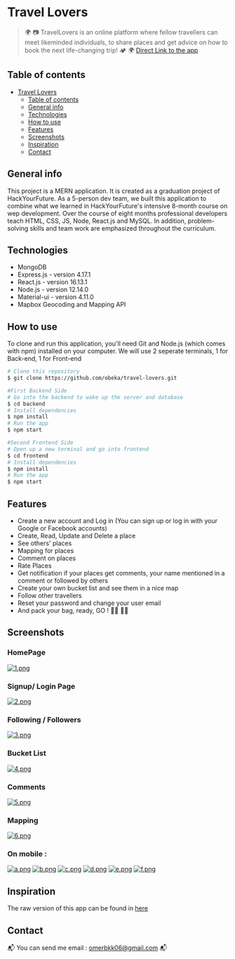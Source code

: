 # Travel Lovers 
> :earth_africa: :camera: TravelLovers is an online platform where fellow travellers can meet likeminded individuals, to share places and get advice on how to book the next life-changing trip! :camping: :earth_africa:
[Direct Link to the app](https://class27-grad-project.web.app/)
## Table of contents
- [Travel Lovers](#travel-lovers)
  - [Table of contents](#table-of-contents)
  - [General info](#general-info)
  - [Technologies](#technologies)
  - [How to use](#how-to-use)
  - [Features](#features)
  - [Screenshots](#screenshots)
  - [Inspiration](#inspiration)
  - [Contact](#contact)

## General info
This project is a MERN application. It is created as a graduation project of HackYourFuture. As a 5-person dev team, we built this application to combine what we learned in HackYourFuture's intensive 8-month course on wep development.
Over the course of eight months professional developers teach HTML, CSS, JS, Node, React.js and MySQL. In addition, problem-solving skills and team work are emphasized throughout the curriculum.

## Technologies
* MongoDB 
* Express.js - version 4.17.1
* React.js - version 16.13.1
* Node.js - version 12.14.0
* Material-ui - version 4.11.0
* Mapbox Geocoding and Mapping API

## How to use
To clone and run this application, you'll need Git and Node.js (which comes with npm) installed on your computer. We will use 2 seperate terminals, 1 for Back-end, 1 for Front-end
```bash
# Clone this repository
$ git clone https://github.com/obeka/travel-lovers.git

#First Backend Side
# Go into the backend to wake up the server and database
$ cd backend
# Install dependencies
$ npm install
# Run the app
$ npm start

#Second Frontend Side
# Open up a new terminal and go into frontend 
$ cd frontend
# Install dependencies
$ npm install
# Run the app
$ npm start
```

## Features

* Create a new account and Log in (You can sign up or log in with your Google or Facebook accounts)
* Create, Read, Update and Delete a place
* See others' places
* Mapping for places
* Comment on places
* Rate Places
* Get notification if your places get comments, your name mentioned in a comment or followed by others
* Create your own bucket list and see them in a nice map
* Follow other travellers
* Reset your password and change your user email
* And pack your bag, ready, GO ! :running_woman: :running_man:

## Screenshots
### HomePage
[![1.png](https://i.postimg.cc/5NfJMMqN/1.png)](https://postimg.cc/z326n6c9)
### Signup/ Login Page
[![2.png](https://i.postimg.cc/1XPkPpFY/2.png)](https://postimg.cc/FdWWVkDj)
### Following / Followers
[![3.png](https://i.postimg.cc/RCLrdD5r/3.png)](https://postimg.cc/0rjH2ZyZ)
### Bucket List
[![4.png](https://i.postimg.cc/VkT25yMt/4.png)](https://postimg.cc/TKVtH4t2)
### Comments
[![5.png](https://i.postimg.cc/Hx0NSVN0/5.png)](https://postimg.cc/phTkrXRy)
### Mapping
[![6.png](https://i.postimg.cc/Nf26YWgS/6.png)](https://postimg.cc/3d74Ff0F)

### On mobile : 

[![a.png](https://i.postimg.cc/L8BZ8SGC/a.png)](https://postimg.cc/K1jY06GB) [![b.png](https://i.postimg.cc/tT71kxJw/b.png)](https://postimg.cc/1nh554pr)
[![c.png](https://i.postimg.cc/5jW6fKgW/c.png)](https://postimg.cc/K3QZNNC0) [![d.png](https://i.postimg.cc/66gbNss4/d.png)](https://postimg.cc/rzGNSPwq)
[![e.png](https://i.postimg.cc/4dm6ydCv/e.png)](https://postimg.cc/FdXdnhH1) [![f.png](https://i.postimg.cc/7YggfdRR/f.png)](https://postimg.cc/8jzFYKNd)

## Inspiration
The raw version of this app can be found in [here](https://github.com/obeka/places-app)

## Contact
:mailbox_with_mail: You can send me email : omerbkk06@gmail.com :mailbox_with_mail:
